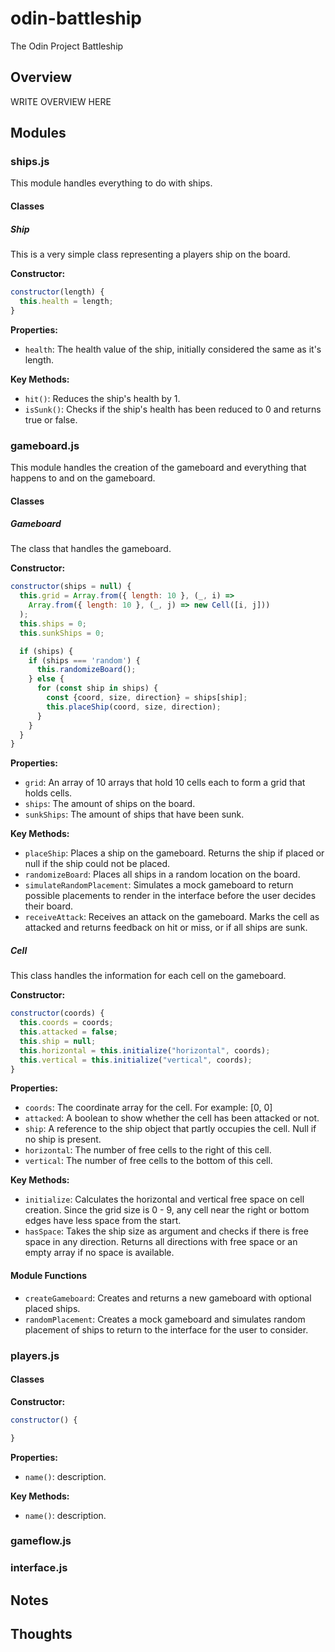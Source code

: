 # odin-battleship
The Odin Project Battleship 

## Overview

WRITE OVERVIEW HERE

## Modules

### ships.js

This module handles everything to do with ships.

#### Classes

##### Ship

This is a very simple class representing a players ship on the board.

**Constructor:**

```js
constructor(length) {
  this.health = length;
}
```
 
**Properties:**

- `health`: The health value of the ship, initially considered the same as it's length.

**Key Methods:**

- `hit()`: Reduces the ship's health by 1.
- `isSunk()`: Checks if the ship's health has been reduced to 0 and returns true or false.

### gameboard.js

This module handles the creation of the gameboard and everything that happens to and on the gameboard.

#### Classes

##### Gameboard

The class that handles the gameboard.

**Constructor:**

```js
constructor(ships = null) {
  this.grid = Array.from({ length: 10 }, (_, i) =>
    Array.from({ length: 10 }, (_, j) => new Cell([i, j]))
  );
  this.ships = 0;
  this.sunkShips = 0;

  if (ships) {
    if (ships === 'random') {
      this.randomizeBoard();
    } else {
      for (const ship in ships) {
        const {coord, size, direction} = ships[ship]; 
        this.placeShip(coord, size, direction);
      }
    }
  }
}
```
 
**Properties:**

- `grid`: An array of 10 arrays that hold 10 cells each to form a grid that holds cells.
- `ships`: The amount of ships on the board. 
- `sunkShips`: The amount of ships that have been sunk.

**Key Methods:**

- `placeShip`: Places a ship on the gameboard. Returns the ship  if placed or null if the ship could not be placed.
- `randomizeBoard`: Places all ships in a random location on the board.
- `simulateRandomPlacement`: Simulates a mock gameboard to return possible placements to render in the interface before the user decides their board.
- `receiveAttack`: Receives an attack on the gameboard. Marks the cell as attacked and returns feedback on hit or miss, or if all ships are sunk.

##### Cell

This class handles the information for each cell on the gameboard.

**Constructor:**

```js
constructor(coords) {
  this.coords = coords;
  this.attacked = false;
  this.ship = null;
  this.horizontal = this.initialize("horizontal", coords);
  this.vertical = this.initialize("vertical", coords);
}
```
 
**Properties:**

- `coords`: The coordinate array for the cell. For example: [0, 0]
- `attacked`: A boolean to show whether the cell has been attacked or not.
- `ship`: A reference to the ship object that partly occupies the cell. Null if no ship is present.
- `horizontal`: The number of free cells to the right of this cell.
- `vertical`: The number of free cells to the bottom of this cell.

**Key Methods:**

- `initialize`: Calculates the horizontal and vertical free space on cell creation. Since the grid size is 0 - 9, any cell near the right or bottom edges have less space from the start.
- `hasSpace`: Takes the ship size as argument and checks if there is free space in any direction. Returns all directions with free space or an empty array if no space is available.

#### Module Functions

- `createGameboard`: Creates and returns a new gameboard with optional placed ships.
- `randomPlacement`: Creates a mock gameboard and simulates random placement of ships to return to the interface for the user to consider.

### players.js

#### Classes

**Constructor:**

```js
constructor() {

}
```
 
**Properties:**

- `name()`: description.

**Key Methods:**

- `name()`: description.


### gameflow.js

### interface.js

## Notes

## Thoughts
